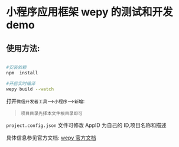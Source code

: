 # 小程序应用框架 wepy 的测试和开发 demo

## 使用方法:

```bash shell

#安装依赖
npm  install

#开启实时编译
wepy build --watch

```

打开`微信开发者工具`-->`小程序`-->`新增`:

> `项目目录先择本文件根目录即可`

`project.config.json` 文件可修改 AppID 为自己的 ID,项目名称和描述

具体信息参见官方文档:
[wepy 官方文档](https://tencent.github.io/wepy/document.html)
